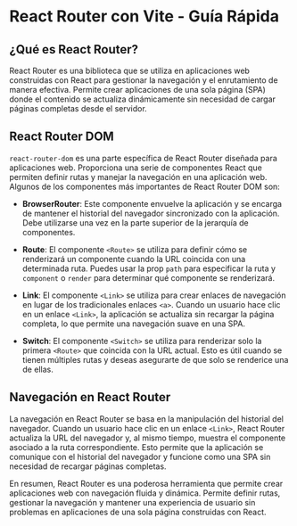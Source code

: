 # React Router con Vite - Guía Rápida

## ¿Qué es React Router?

React Router es una biblioteca que se utiliza en aplicaciones web construidas con React para gestionar la navegación y el enrutamiento de manera efectiva. Permite crear aplicaciones de una sola página (SPA) donde el contenido se actualiza dinámicamente sin necesidad de cargar páginas completas desde el servidor.

## React Router DOM

`react-router-dom` es una parte específica de React Router diseñada para aplicaciones web. Proporciona una serie de componentes React que permiten definir rutas y manejar la navegación en una aplicación web. Algunos de los componentes más importantes de React Router DOM son:

- **BrowserRouter**: Este componente envuelve la aplicación y se encarga de mantener el historial del navegador sincronizado con la aplicación. Debe utilizarse una vez en la parte superior de la jerarquía de componentes.

- **Route**: El componente `<Route>` se utiliza para definir cómo se renderizará un componente cuando la URL coincida con una determinada ruta. Puedes usar la prop `path` para especificar la ruta y `component` o `render` para determinar qué componente se renderizará.

- **Link**: El componente `<Link>` se utiliza para crear enlaces de navegación en lugar de los tradicionales enlaces `<a>`. Cuando un usuario hace clic en un enlace `<Link>`, la aplicación se actualiza sin recargar la página completa, lo que permite una navegación suave en una SPA.

- **Switch**: El componente `<Switch>` se utiliza para renderizar solo la primera `<Route>` que coincida con la URL actual. Esto es útil cuando se tienen múltiples rutas y deseas asegurarte de que solo se renderice una de ellas.

## Navegación en React Router

La navegación en React Router se basa en la manipulación del historial del navegador. Cuando un usuario hace clic en un enlace `<Link>`, React Router actualiza la URL del navegador y, al mismo tiempo, muestra el componente asociado a la ruta correspondiente. Esto permite que la aplicación se comunique con el historial del navegador y funcione como una SPA sin necesidad de recargar páginas completas.

En resumen, React Router es una poderosa herramienta que permite crear aplicaciones web con navegación fluida y dinámica. Permite definir rutas, gestionar la navegación y mantener una experiencia de usuario sin problemas en aplicaciones de una sola página construidas con React.

